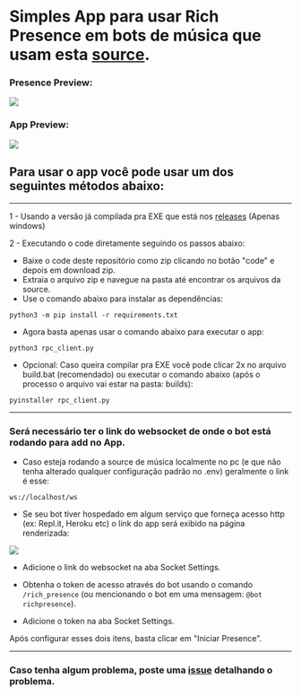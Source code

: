 # Simples App para usar Rich Presence em bots de música que usam esta [source](https://github.com/zRitsu/MuseHeart-MusicBot).


### Presence Preview:
![](https://cdn.discordapp.com/attachments/554468640942981147/1087128133095915583/rpc_preview.png)

### App Preview:
![](https://cdn.discordapp.com/attachments/554468640942981147/1087135148761428028/image.png)

## Para usar o app você pode usar um dos seguintes métodos abaixo:

---
1 - Usando a versão já compilada pra EXE que está nos [releases](https://github.com/zRitsu/Discord-MusicBot-RPC/releases) (Apenas windows)

2 - Executando o code diretamente seguindo os passos abaixo:

* Baixe o code deste repositório como zip clicando no botão "code" e depois em download zip.
* Extraia o arquivo zip e navegue na pasta até encontrar os arquivos da source.
* Use o comando abaixo para instalar as dependências:
```
python3 -m pip install -r requirements.txt
```
* Agora basta apenas usar o comando abaixo para executar o app:
```
python3 rpc_client.py
```
* Opcional: Caso queira compilar pra EXE você pode clicar 2x no arquivo build.bat (recomendado) ou executar o comando abaixo (após o processo o arquivo vai estar na pasta: builds):
```
pyinstaller rpc_client.py
```
---
### Será necessário ter o link do websocket de onde o bot está rodando para add no App.

* Caso esteja rodando a source de música localmente no pc (e que não tenha alterado qualquer configuração padrão no .env) geralmente o link é esse:
```
ws://localhost/ws
```
* Se seu bot tiver hospedado em algum serviço que forneça acesso http (ex: Repl.it, Heroku etc) o link do app será exibido na página renderizada:

![](https://cdn.discordapp.com/attachments/554468640942981147/1087148423767130112/image.png)

* Adicione o link do websocket na aba Socket Settings.

* Obtenha o token de acesso através do bot usando o comando `/rich_presence` (ou mencionando o bot em uma mensagem: `@bot richpresence`).

* Adicione o token na aba Socket Settings.

Após configurar esses dois itens, basta clicar em "Iniciar Presence".

---

### Caso tenha algum problema, poste uma [issue](https://github.com/zRitsu/Discord-MusicBot-RPC/issues) detalhando o problema.
